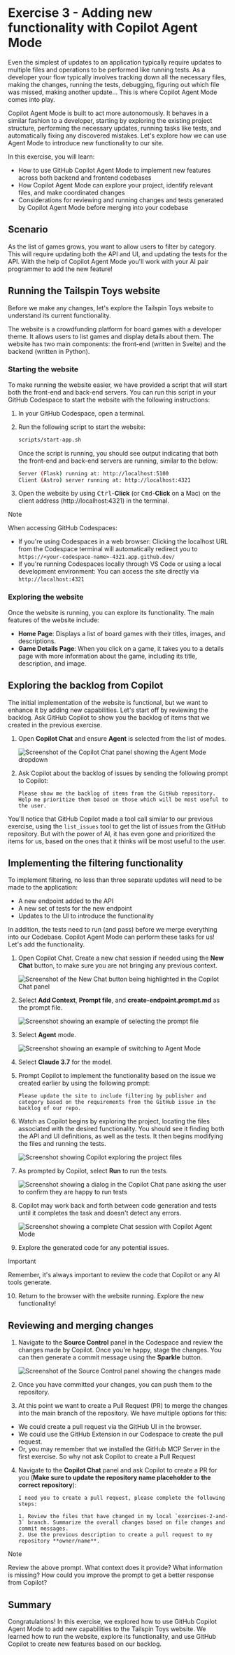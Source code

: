 # Exercise 3 - Adding new functionality with Copilot Agent Mode

Even the simplest of updates to an application typically require updates to multiple files and operations to be performed like running tests. As a developer your flow typically involves tracking down all the necessary files, making the changes, running the tests, debugging, figuring out which file was missed, making another update... This is where Copilot Agent Mode comes into play.

Copilot Agent Mode is built to act more autonomously. It behaves in a similar fashion to a developer, starting by exploring the existing project structure, performing the necessary updates, running tasks like tests, and automatically fixing any discovered mistakes. Let's explore how we can use Agent Mode to introduce new functionality to our site.

In this exercise, you will learn:
- How to use GitHub Copilot Agent Mode to implement new features across both backend and frontend codebases
- How Copilot Agent Mode can explore your project, identify relevant files, and make coordinated changes
- Considerations for reviewing and running changes and tests generated by Copilot Agent Mode before merging into your codebase

## Scenario

As the list of games grows, you want to allow users to filter by category. This will require updating both the API and UI, and updating the tests for the API. With the help of Copilot Agent Mode you'll work with your AI pair programmer to add the new feature! 

## Running the Tailspin Toys website

Before we make any changes, let's explore the Tailspin Toys website to understand its current functionality. 

The website is a crowdfunding platform for board games with a developer theme. It allows users to list games and display details about them. The website has two main components: the front-end (written in Svelte) and the backend (written in Python).

### Starting the website

To make running the website easier, we have provided a script that will start both the front-end and back-end servers. You can run this script in your GitHub Codespace to start the website with the following instructions:

1. In your GitHub Codespace, open a terminal.
2. Run the following script to start the website:

   ```bash
   scripts/start-app.sh
   ```

   Once the script is running, you should see output indicating that both the front-end and back-end servers are running, similar to the below:

   ```bash
   Server (Flask) running at: http://localhost:5100
   Client (Astro) server running at: http://localhost:4321
   ```

3. Open the website by using <kbd>Ctrl</kbd>-**Click** (or <kbd>Cmd</kbd>-**Click** on a Mac) on the client address (http://localhost:4321) in the terminal.

> [!NOTE]
> When accessing GitHub Codespaces:
> - If you're using Codespaces in a web browser: Clicking the localhost URL from the Codespace terminal will automatically redirect you to `https://<your-codespace-name>-4321.app.github.dev/`
> - If you're running Codespaces locally through VS Code or using a local development environment: You can access the site directly via `http://localhost:4321`


### Exploring the website

Once the website is running, you can explore its functionality. The main features of the website include:

- **Home Page**: Displays a list of board games with their titles, images, and descriptions.
- **Game Details Page**: When you click on a game, it takes you to a details page with more information about the game, including its title, description, and image.

## Exploring the backlog from Copilot

The initial implementation of the website is functional, but we want to enhance it by adding new capabilities. Let's start off by reviewing the backlog. Ask GitHub Copilot to show you the backlog of items that we created in the previous exercise.

1. Open **Copilot Chat** and ensure **Agent** is selected from the list of modes.

   ![Screenshot of the Copilot Chat panel showing the Agent Mode dropdown](images/copilot-agent-mode-dropdown.png)

2. Ask Copilot about the backlog of issues by sending the following prompt to Copilot:

   ```plaintext
   Please show me the backlog of items from the GitHub repository. Help me prioritize them based on those which will be most useful to the user.
   ```

You'll notice that GitHub Copilot made a tool call similar to our previous exercise, using the `list_issues` tool to get the list of issues from the GitHub repository. But with the power of AI, it has even gone and prioritized the items for us, based on the ones that it thinks will be most useful to the user.

## Implementing the filtering functionality

To implement filtering, no less than three separate updates will need to be made to the application:

- A new endpoint added to the API
- A new set of tests for the new endpoint
- Updates to the UI to introduce the functionality

In addition, the tests need to run (and pass) before we merge everything into our Codebase. Copilot Agent Mode can perform these tasks for us! Let's add the functionality.

1. Open Copilot Chat. Create a new chat session if needed using the **New Chat** button, to make sure you are not bringing any previous context.

   ![Screenshot of the New Chat button being highlighted in the Copilot Chat panel](images/copilot-new-chat.png)

2. Select **Add Context**, **Prompt file**, and **create-endpoint.prompt.md** as the prompt file.

   ![Screenshot showing an example of selecting the prompt file](images/copilot-add-prompt-file.png)

3. Select **Agent** mode.

   ![Screenshot showing an example of switching to Agent Mode](images/copilot-agent-mode-dropdown.png)

4. Select **Claude 3.7** for the model.
5. Prompt Copilot to implement the functionality based on the issue we created earlier by using the following prompt:

   ```plaintext
   Please update the site to include filtering by publisher and category based on the requirements from the GitHub issue in the backlog of our repo.
   ```

6. Watch as Copilot begins by exploring the project, locating the files associated with the desired functionality. You should see it finding both the API and UI definitions, as well as the tests. It then begins modifying the files and running the tests.

   ![Screenshot showing Copilot exploring the project files](images/copilot-agent-mode-explores.png)

7. As prompted by Copilot, select **Run** to run the tests.

   ![Screenshot showing a dialog in the Copilot Chat pane asking the user to confirm they are happy to run tests](images/copilot-agent-mode-run-tests.png)

8. Copilot may work back and forth between code generation and tests until it completes the task and doesn't detect any errors.

   ![Screenshot showing a complete Chat session with Copilot Agent Mode](images/copilot-agent-mode-proposed-changes.png)

9. Explore the generated code for any potential issues.

> [!IMPORTANT]
> Remember, it's always important to review the code that Copilot or any AI tools  generate.

10. Return to the browser with the website running. Explore the new functionality!

## Reviewing and merging changes

1. Navigate to the **Source Control** panel in the Codespace and review the changes made by Copilot. Once you're happy, stage the changes. You can then generate a commit message using the **Sparkle** button.

   ![Screenshot of the Source Control panel showing the changes made](images/source-control-changes-agent-mode.png)

2. Once you have committed your changes, you can push them to the repository.

3. At this point we want to create a Pull Request (PR) to merge the changes into the main branch of the repository. We have multiple options for this:

  - We could create a pull request via the GitHub UI in the browser.
  - We could use the GitHub Extension in our Codespace to create the pull request.
  - Or, you may remember that we installed the GitHub MCP Server in the first exercise. So why not ask Copilot to create a Pull Request

4. Navigate to the **Copilot Chat** panel and ask Copilot to create a PR for you (**Make sure to update the repository name placeholder to the correct repository**):

   ```plaintext
   I need you to create a pull request, please complete the following steps:

   1. Review the files that have changed in my local `exercises-2-and-3` branch. Summarize the overall changes based on file changes and commit messages.
   2. Use the previous description to create a pull request to my repository **owner/name**.
   ```

> [!NOTE]
> Review the above prompt. What context does it provide? What information is missing? How could you improve the prompt to get a better response from Copilot?

## Summary

Congratulations! In this exercise, we explored how to use GitHub Copilot Agent Mode to add new capabilities to the Tailspin Toys website. We learned how to run the website, explore its functionality, and use GitHub Copilot to create new features based on our backlog.
